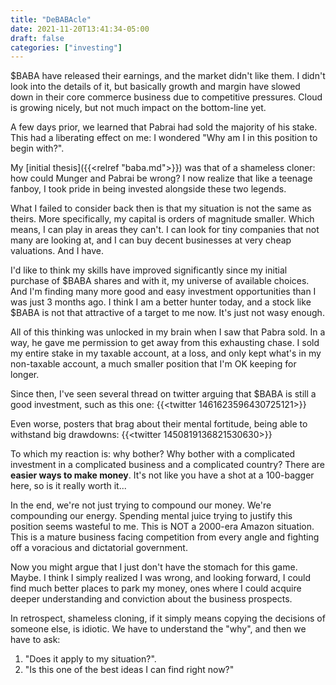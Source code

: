 ```yaml
---
title: "DeBABAcle"
date: 2021-11-20T13:41:34-05:00
draft: false
categories: ["investing"]
---
```


$BABA have released their earnings, and the market didn't like them. I didn't look into the details of it, but basically growth and margin have slowed down in their core commerce business due to competitive pressures. Cloud is growing nicely, but not much impact on the bottom-line yet.

A few days prior, we learned that Pabrai had sold the majority of his stake. This had a liberating effect on me: I wondered "Why am I in this position to begin with?". 

My [initial thesis]({{<relref "baba.md">}}) was that of a shameless cloner: how could Munger and Pabrai be wrong? I now realize that like a teenage fanboy, I took pride in being invested alongside these two legends.

What I failed to consider back then is that my situation is not the same as theirs. More specifically, my capital is orders of magnitude smaller. Which means, I can play in areas they can't. I can look for tiny companies that not many are looking at, and I can buy decent businesses at very cheap valuations. And I have.

I'd like to think my skills have improved significantly since my initial purchase of $BABA shares and with it, my universe of available choices. And I'm finding many more good and easy investment opportunities than I was just 3 months ago. I think I am a better hunter today, and a stock like $BABA is not that attractive of a target to me now. It's just not wasy enough.

All of this thinking was unlocked in my brain when I saw that Pabra sold. In a way, he gave me permission to get away from this exhausting chase. I sold my entire stake in my taxable account, at a loss, and only kept what's in my non-taxable account, a much smaller position that I'm OK keeping for longer. 

Since then, I've seen several thread on twitter arguing that $BABA is still a good investment, such as this one:
{{<twitter 1461623596430725121>}}

Even worse, posters that brag about their mental fortitude, being able to withstand big drawdowns:
{{<twitter 1450819136821530630>}}

To which my reaction is: why bother? Why bother with a complicated investment in a complicated business and a complicated country? There are **easier ways to make money**. It's not like you have a shot at a 100-bagger here, so is it really worth it...

In the end, we're not just trying to compound our money. We're compounding our energy. Spending mental juice trying to justify this position seems wasteful to me. This is NOT a 2000-era Amazon situation. This is a mature business facing competition from every angle and fighting off a voracious and dictatorial government.

Now you might argue that I just don't have the stomach for this game. Maybe. I think I simply realized I was wrong, and looking forward, I could find much better places to park my money, ones where I could acquire deeper understanding and conviction about the business prospects.

In retrospect, shameless cloning, if it simply means copying the decisions of someone else, is idiotic. We have to understand the "why", and then we have to ask: 

1. "Does it apply to my situation?". 
2. "Is this one of the best ideas I can find right now?"

